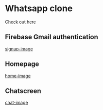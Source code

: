 # Whatsapp clone
[Check out here](https://d-messages.web.app)
## Firebase Gmail authentication
[signup-image](https://github.com/Dparmar006/whatsapp-clone-react/blob/master/public/images/signup.png)
## Homepage
[home-image](https://github.com/Dparmar006/whatsapp-clone-react/blob/master/public/images/home.png)
## Chatscreen
[chat-image](https://github.com/Dparmar006/whatsapp-clone-react/blob/master/public/images/chat.png)
